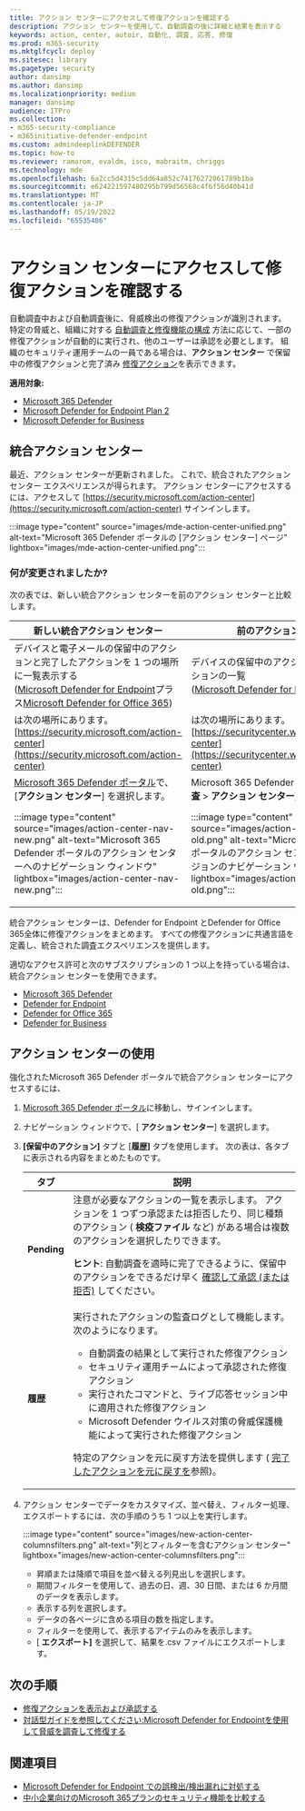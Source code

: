 ```yaml
---
title: アクション センターにアクセスして修復アクションを確認する
description: アクション センターを使用して、自動調査の後に詳細と結果を表示する
keywords: action, center, autoir, 自動化, 調査, 応答, 修復
ms.prod: m365-security
ms.mktglfcycl: deploy
ms.sitesec: library
ms.pagetype: security
author: dansimp
ms.author: dansimp
ms.localizationpriority: medium
manager: dansimp
audience: ITPro
ms.collection:
- m365-security-compliance
- m365initiative-defender-endpoint
ms.custom: admindeeplinkDEFENDER
ms.topic: how-to
ms.reviewer: ramarom, evaldm, isco, mabraitm, chriggs
ms.technology: mde
ms.openlocfilehash: 6a2cc5d4315c5dd64a852c74176272061789b1ba
ms.sourcegitcommit: e624221597480295b799d56568c4f6f56d40b41d
ms.translationtype: MT
ms.contentlocale: ja-JP
ms.lasthandoff: 05/19/2022
ms.locfileid: "65535406"
---
```

# <a name="visit-the-action-center-to-see-remediation-actions"></a>アクション センターにアクセスして修復アクションを確認する

自動調査中および自動調査後に、脅威検出の修復アクションが識別されます。 特定の脅威と、組織に対する [自動調査と修復機能の構成](configure-automated-investigations-remediation.md) 方法に応じて、一部の修復アクションが自動的に実行され、他のユーザーは承認を必要とします。 組織のセキュリティ運用チームの一員である場合は、**アクション センター** で保留中の修復アクションと完了済み [修復アクション](manage-auto-investigation.md#remediation-actions)を表示できます。

**適用対象:**
- [Microsoft 365 Defender](https://go.microsoft.com/fwlink/?linkid=2118804)
- [Microsoft Defender for Endpoint Plan 2](https://go.microsoft.com/fwlink/p/?linkid=2154037)
- [Microsoft Defender for Business](../defender-business/mdb-overview.md)

## <a name="the-unified-action-center"></a>統合アクション センター

最近、アクション センターが更新されました。 これで、統合されたアクション センター エクスペリエンスが得られます。 アクション センターにアクセスするには、アクセスして [https://security.microsoft.com/action-center](https://security.microsoft.com/action-center) サインインします。

:::image type="content" source="images/mde-action-center-unified.png" alt-text="Microsoft 365 Defender ポータルの [アクション センター] ページ" lightbox="images/mde-action-center-unified.png":::

### <a name="whats-changed"></a>何が変更されましたか?

次の表では、新しい統合アクション センターを前のアクション センターと比較します。

|新しい統合アクション センター  |前のアクション センター  |
|---------|---------|
|デバイスと電子メールの保留中のアクションと完了したアクションを 1 つの場所に一覧表示する <br/>([Microsoft Defender for Endpoint](microsoft-defender-endpoint.md)プラス[Microsoft Defender for Office 365](/microsoft-365/security/office-365-security/office-365-atp))|デバイスの保留中のアクションと完了したアクションの一覧 <br/> ([Microsoft Defender for Endpoint](microsoft-defender-endpoint.md)のみ)   |
|は次の場所にあります。<br/>[https://security.microsoft.com/action-center](https://security.microsoft.com/action-center)         |は次の場所にあります。<br/>[https://securitycenter.windows.com/action-center](https://securitycenter.windows.com/action-center)     |
| <a href="https://go.microsoft.com/fwlink/p/?linkid=2077139" target="_blank">Microsoft 365 Defender ポータル</a>で、[**アクション センター**] を選択します。 <p>:::image type="content" source="images/action-center-nav-new.png" alt-text="Microsoft 365 Defender ポータルのアクション センターへのナビゲーション ウィンドウ" lightbox="images/action-center-nav-new.png"::: | Microsoft 365 Defender ポータルで、[**自動調査** > **アクション センター**] を選択します。 <p>:::image type="content" source="images/action-center-nav-old.png" alt-text="Microsoft 365 Defender ポータルのアクション センターへの以前のバージョンのナビゲーション ウィンドウ" lightbox="images/action-center-nav-old.png":::  |

統合アクション センターは、Defender for Endpoint とDefender for Office 365全体に修復アクションをまとめます。 すべての修復アクションに共通言語を定義し、統合された調査エクスペリエンスを提供します。

適切なアクセス許可と次のサブスクリプションの 1 つ以上を持っている場合は、統合アクション センターを使用できます。

- [Microsoft 365 Defender](/microsoft-365/security/mtp/microsoft-threat-protection)
- [Defender for Endpoint](microsoft-defender-endpoint.md)
- [Defender for Office 365](/microsoft-365/security/office-365-security/office-365-atp)
- [Defender for Business](../defender-business/mdb-overview.md)

## <a name="using-the-action-center"></a>アクション センターの使用

強化されたMicrosoft 365 Defender ポータルで統合アクション センターにアクセスするには、

1. <a href="https://go.microsoft.com/fwlink/p/?linkid=2077139" target="_blank">Microsoft 365 Defender ポータル</a>に移動し、サインインします。

2. ナビゲーション ウィンドウで、[ **アクション センター**] を選択します。

3. **[保留中のアクション]** タブと [**履歴]** タブを使用します。 次の表は、各タブに表示される内容をまとめたものです。

   |タブ|説明|
   |---|---|
   |**Pending**|注意が必要なアクションの一覧を表示します。 アクションを 1 つずつ承認または拒否したり、同じ種類のアクション ( **検疫ファイル** など) がある場合は複数のアクションを選択したりできます。 <p> **ヒント**: 自動調査を適時に完了できるように、保留中のアクションをできるだけ早く [確認して承認 (または拒否)](manage-auto-investigation.md) してください。|
   |**履歴**|実行されたアクションの監査ログとして機能します。次のようになります。 <ul><li>自動調査の結果として実行された修復アクション</li><li>セキュリティ運用チームによって承認された修復アクション</li><li>実行されたコマンドと、ライブ応答セッション中に適用された修復アクション</li><li>Microsoft Defender ウイルス対策の脅威保護機能によって実行された修復アクション</li></ul> <p> 特定のアクションを元に戻す方法を提供します ( [完了したアクションを元に戻すを](manage-auto-investigation.md#undo-completed-actions)参照)。|

4. アクション センターでデータをカスタマイズ、並べ替え、フィルター処理、エクスポートするには、次の手順のうち 1 つ以上を実行します。

   :::image type="content" source="images/new-action-center-columnsfilters.png" alt-text="列とフィルターを含むアクション センター" lightbox="images/new-action-center-columnsfilters.png":::

   - 昇順または降順で項目を並べ替える列見出しを選択します。
   - 期間フィルターを使用して、過去の日、週、30 日間、または 6 か月間のデータを表示します。
   - 表示する列を選択します。
   - データの各ページに含める項目の数を指定します。
   - フィルターを使用して、表示するアイテムのみを表示します。
   - [ **エクスポート]** を選択して、結果を.csv ファイルにエクスポートします。

## <a name="next-steps"></a>次の手順

- [修復アクションを表示および承認する](manage-auto-investigation.md)
- [対話型ガイドを参照してください:Microsoft Defender for Endpointを使用して脅威を調査して修復する](https://aka.ms/MDATP-IR-Interactive-Guide)

## <a name="see-also"></a>関連項目

- [Microsoft Defender for Endpoint での誤検出/検出漏れに対処する](defender-endpoint-false-positives-negatives.md)
- [中小企業向けのMicrosoft 365プランのセキュリティ機能を比較する](../defender-business/compare-mdb-m365-plans.md)
